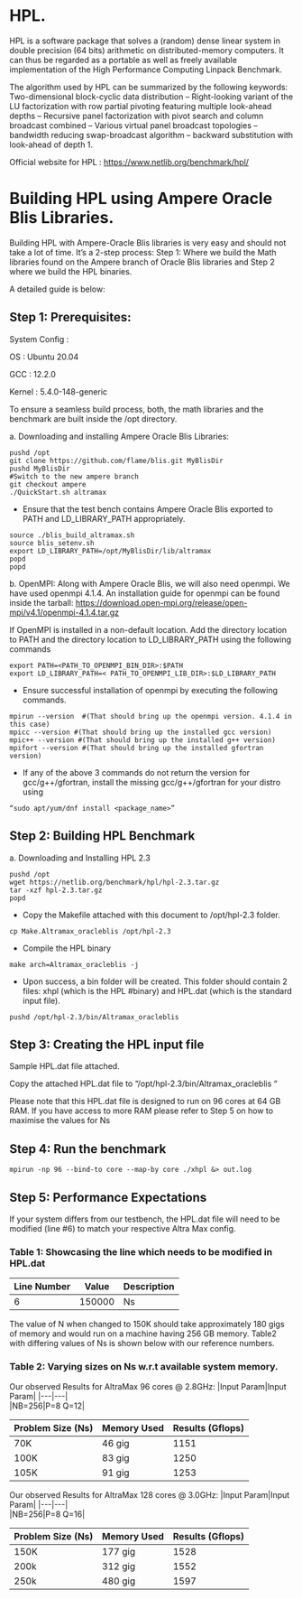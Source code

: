 # HPL.
HPL is a software package that solves a (random) dense linear system in double precision (64 bits) arithmetic on distributed-memory computers. It can thus be regarded as a portable as well as freely available implementation of the High Performance Computing Linpack Benchmark.

The algorithm used by HPL can be summarized by the following keywords: Two-dimensional block-cyclic data distribution – Right-looking variant of the LU factorization with row partial pivoting featuring multiple look-ahead depths – Recursive panel factorization with pivot search and column broadcast combined – Various virtual panel broadcast topologies – bandwidth reducing swap-broadcast algorithm – backward substitution with look-ahead of depth 1.

Official website for HPL : https://www.netlib.org/benchmark/hpl/

# Building HPL using Ampere Oracle Blis Libraries.

Building HPL with Ampere-Oracle Blis libraries is very easy and should not take a lot of time. It’s a 2-step process:
Step 1: Where we build the Math libraries found on the Ampere branch of Oracle Blis libraries and Step 2 where we build the HPL binaries.

A detailed guide is below: 

## Step 1: Prerequisites: 

System Config :

OS : Ubuntu 20.04

GCC : 12.2.0

Kernel : 5.4.0-148-generic

To ensure a seamless build process, both, the math libraries and the benchmark are built inside the /opt directory.


a.	Downloading and installing Ampere Oracle Blis Libraries:

```
pushd /opt
git clone https://github.com/flame/blis.git MyBlisDir
pushd MyBlisDir
#Switch to the new ampere branch 
git checkout ampere
./QuickStart.sh altramax
```

* Ensure that the test bench contains Ampere Oracle Blis exported to PATH and LD_LIBRARY_PATH appropriately.

```
source ./blis_build_altramax.sh
source blis_setenv.sh
export LD_LIBRARY_PATH=/opt/MyBlisDir/lib/altramax
popd
popd
```

b.	OpenMPI: Along with Ampere Oracle Blis, we will also need openmpi. We have used openmpi 4.1.4. An installation guide for openmpi can be found inside the tarball: https://download.open-mpi.org/release/open-mpi/v4.1/openmpi-4.1.4.tar.gz 

If OpenMPI is installed in a non-default location. Add the <bin> directory location to PATH and the <lib> directory location to LD_LIBRARY_PATH using the following commands

```
export PATH=<PATH_TO_OPENMPI_BIN_DIR>:$PATH
export LD_LIBRARY_PATH=< PATH_TO_OPENMPI_LIB_DIR>:$LD_LIBRARY_PATH
```

* Ensure successful installation of openmpi by executing the following commands.
	
```
mpirun --version  #(That should bring up the openmpi version. 4.1.4 in this case)
mpicc --version #(That should bring up the installed gcc version)
mpic++ --version #(That should bring up the installed g++ version)
mpifort --version #(That should bring up the installed gfortran version)
```
	
* If any of the above 3 commands do not return the version for gcc/g++/gfortran, install the missing gcc/g++/gfortran for your distro using

```
“sudo apt/yum/dnf install <package_name>”
```

## Step 2: Building HPL Benchmark

a.	Downloading and Installing HPL 2.3

```
pushd /opt
wget https://netlib.org/benchmark/hpl/hpl-2.3.tar.gz
tar -xzf hpl-2.3.tar.gz
popd
```
	
* Copy the Makefile attached with this document to /opt/hpl-2.3 folder.

```
cp Make.Altramax_oracleblis /opt/hpl-2.3
```

* Compile the HPL binary

```
make arch=Altramax_oracleblis -j
```

* Upon success, a bin folder will be created. This folder should contain 2 files: xhpl (which is the HPL #binary) and HPL.dat (which is the standard input file).

```
pushd /opt/hpl-2.3/bin/Altramax_oracleblis 
```


## Step 3: Creating the HPL input file

Sample HPL.dat file attached. 

Copy the attached HPL.dat file to “/opt/hpl-2.3/bin/Altramax_oracleblis “

Please note that this HPL.dat file is designed to run on 96 cores at 64 GB RAM. If you have access to more RAM please refer to Step 5 on how to maximise the values for Ns

## Step 4: Run the benchmark

```
mpirun -np 96 --bind-to core --map-by core ./xhpl &> out.log
```

## Step 5: Performance Expectations

If your system differs from our testbench, the HPL.dat file will need to be modified (line #6) to match your respective Altra Max config.


### Table 1: Showcasing the line which needs to be modified in HPL.dat 	

|Line Number|Value|Description|
|---|---|---|
|6|150000|Ns|
	
The value of N when changed to 150K should take approximately 180 gigs of memory and would run on a machine having 256 GB memory. Table2 with differing values of Ns is shown below with our reference numbers.


### Table 2: Varying sizes on Ns w.r.t available system memory.

Our observed Results for AltraMax 96 cores @ 2.8GHz:
|Input Param|Input Param|
|---|---|	
|NB=256|P=8 Q=12|
	
|Problem Size (Ns)|Memory Used|Results (Gflops)|
|---|---|---|
|70K|46 gig|1151|
|100K|83 gig|1250|
|105K|91 gig|1253|
	
Our observed Results for AltraMax 128 cores @ 3.0GHz:
|Input Param|Input Param|
|---|---|	
|NB=256|P=8 Q=16|
	
|Problem Size (Ns)|Memory Used|Results (Gflops)|
|---|---|---|
|150K|177 gig|1528|
|200k|312 gig|1552|
|250k|480 gig|1597|


